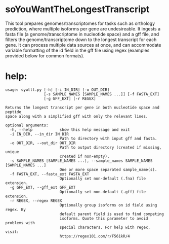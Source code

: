 # soYouWantTheLongestTranscript

This tool prepares genomes/transcriptomes for tasks such as orthology prediction, where multiple isoforms per gene are undesireable. It ingests a fasta file (a genome/transcriptome in nucleotide space) and a gff file, and filters the genome/transcriptome down to the longest transcript for each gene. It can process multiple data sources at once, and can accommodate variable formatting of the id field in the gff file using regex (examples provided below for common formats). 

# help:

```
usage: sywtlt.py [-h] [-i IN_DIR] [-o OUT_DIR]
                 [-s SAMPLE_NAMES [SAMPLE_NAMES ...]] [-f FASTA_EXT]
                 [-g GFF_EXT] [-r REGEX]

Returns the longest transcript per gene in both nucleotide space and peptide
space along with a simplified gff with only the relevant lines.

optional arguments:
  -h, --help            show this help message and exit
  -i IN_DIR, --in_dir IN_DIR
                        Path to directory with input gff and fasta.
  -o OUT_DIR, --out_dir OUT_DIR
                        Path to output directory (created if missing, unique
                        created if non-empty).
  -s SAMPLE_NAMES [SAMPLE_NAMES ...], --sample_names SAMPLE_NAMES [SAMPLE_NAMES ...]
                        One or more space separated sample_name(s).
  -f FASTA_EXT, --fasta_ext FASTA_EXT
                        Optionally set non-default (.fna) file extension.
  -g GFF_EXT, --gff_ext GFF_EXT
                        Optionally set non-default (.gff) file extension.
  -r REGEX, --regex REGEX
                        Optionally group isoforms on id field using regex. By
                        default parent field is used to find competing
                        isoforms. Quote this parameter to avoid problems with
                        special characters. For help with regex, visit:
                        https://regex101.com/r/F561kR/4

```
